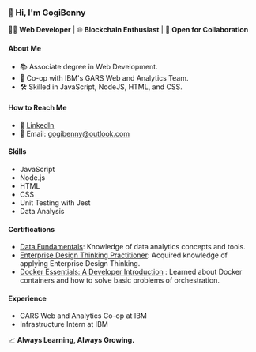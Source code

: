 ### 👋 Hi, I'm GogiBenny

👨‍💻 **Web Developer** | 🌐 **Blockchain Enthusiast** | 🤝 **Open for Collaboration**

#### About Me
- 📚 Associate degree in Web Development.
- 🏢 Co-op with IBM's GARS Web and Analytics Team.
- 🛠 Skilled in JavaScript, NodeJS, HTML, and CSS.
  
#### How to Reach Me
- 📩 [LinkedIn](https://www.linkedin.com/in/gogibenny/)
- 📧 Email: gogibenny@outlook.com

#### Skills
- JavaScript
- Node.js
- HTML
- CSS
- Unit Testing with Jest
- Data Analysis

#### Certifications
- [Data Fundamentals](https://www.credly.com/badges/0f136e75-235a-40b4-897a-36cd662d3796/linked_in_profile): Knowledge of data analytics concepts and tools.
- [Enterprise Design Thinking Practitioner](https://www.credly.com/badges/82b3c002-3cc2-4fdb-972a-37838c5b7cbd?source=linked_in_profile): Acquired knowledge of applying Enterprise Design Thinking.
- [Docker Essentials: A Developer Introduction](https://www.credly.com/badges/364d67da-d002-4576-965e-86d646d703cf/linked_in_profile) : Learned about Docker containers and how to solve basic problems of orchestration. 

#### Experience
- GARS Web and Analytics Co-op at IBM
- Infrastructure Intern at IBM

📈 **Always Learning, Always Growing.**

